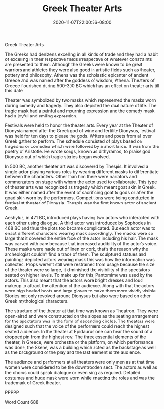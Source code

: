﻿---
title: "Greek Theater Arts"
date: 2020-11-07T22:00:26-08:00
description: "TXT Tips for Web Success"
featured_image: "/images/TXT.jpg"
tags: ["TXT"]
---

Greek Theater Arts


The Greeks had denizens excelling in all kinds of trade and they had a habit of excelling in their respective fields irrespective of whatever constraints are presented to them. Although the Greeks were known to be great warriors and athletes they were also good in artistic fields such as theater, pottery and philosophy. Athens was the scholastic epicenter of ancient Greece and was named after the goddess of wisdom, Athena.  Theaters of Greece flourished during 500-300 BC which has an effect on theater arts till this date.

Theater was symbolized by two masks which represented the masks worn during comedy and tragedy. They also depicted the dual nature of life. The tragic mask had a painful and mourning expression and the comedy mask had a joyful and smiling expression. 

Festivals were held to honor the theater arts. Every year at the Theater of Dionysia named after the Greek god of wine and fertility Dionysus, festival was held for ten days to please the gods. Writers and poets from all over Greek gather to perform. The schedule consisted of plays based on tragedies or comedies which were followed by a short farce. It was from the poetry of Aristotle. He wrote songs, known as dithyrambs, to praise god Dionysus out of which tragic stories began evolved. 

In 500 BC, another theater art was discovered by Thespis. It involved a single actor playing various roles by wearing different masks to differentiate between the characters. Other than him there were narrators and commentators on stage with whom the actor used to collaborate. This type of theater arts was recognized as tragedy which meant goat skin in Greek. It was either named after the event of sacrificing goat to gods or after the goad skin worn by the performers. Competitions were being conducted in festival at theater of Dionysia. Thespis was the first known actor of ancient Greek.

Aeshylus, in 471 BC, introduced plays having two actors who interacted with each other using dialogue. A third actor was introduced by Sophocles in 468 BC and thus the plots too became complicated. But each actor was to enact different characters wearing mask accordingly. The masks were so large that it covered the entire face of the actor including his hair. The mask was carved with care because that increased audibility of the actor’s voice. These masks were made out of linen or cork, that’s the reason why the archeologist couldn’t find a trace of them. The sculptured statues and paintings depicted actors wearing mask this was how the information was collected. Props weren’t still were restrained from usage because the size of the theater were so large, it diminished the visibility of the spectators seated on higher levels. To make up for this, Pantomime was used by the actors. This also meant that the actors wore bright dresses and loud makeup to attract the attention of the audience. Along with that the actors wore high heeled boots and large gloves to make them more vividly visible. Stories not only revolved around Dionysus but also were based on other Greek mythological characters. 

The structure of the theater at that time was known as Theatron. They were open-aired and were constructed on the slopes as the seating arrangement for the spectators was in the form of ascending circles. The theaters were designed such that the voice of the performers could reach the highest seated audience. In the theater at Epidaurus one can hear the sound of a dropped pin from the highest row. The three essential elements of the theater, in Greece, were orchestra or the platform, on which performance was done, the Skene, was a building which acted as the backstage as well as the background of the play and the last element is the audience.

The audience and performers at all theaters were only men as at that time women were considered to be the downtrodden sect.  The actors as well as the chorus could speak dialogue or even sing as required. Detailed costumes and huge mask were worn while enacting the roles and was the trademark of Greek theater. 

PPPPP

Word Count 688

